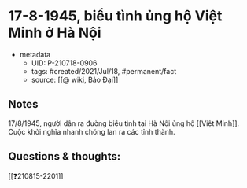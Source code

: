 # 17-8-1945, biểu tình ủng hộ Việt Minh ở Hà Nội

- metadata
	- UID: P-210718-0906
	- tags: #created/2021/Jul/18, #permanent/fact 
	- source: [[@ wiki, Bảo Đại]]

## Notes
17/8/1945, người dân ra đường biểu tình tại Hà Nội ủng hộ [[Việt Minh]]. Cuộc khởi nghĩa nhanh chóng lan ra các tỉnh thành.

## Questions & thoughts:
[[❓210815-2201]]
